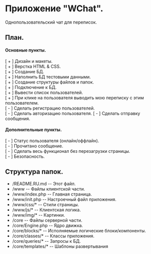 # Приложение "WChat".

Однопользовательский чат для переписок.

## План.

#### Основные пункты.

[ + ]  Дизайн и макеты.  
[ + ]  Верстка HTML & CSS.  
[ + ]  Создание БД.  
[ + ]  Наполнить БД тестовыми данными.  
[ + ]  Создание структуры файлов и папок.  
[ + ]  Подключение к БД.  
[ + ]  Вывести список пользователей.  
[ + ]  При клике на пользователя выводить мою переписку с этим пользователем.  
[ - ]  Сделать регистрацию пользователей.  
[ - ]  Сделать авторизацию пользователя.
[ - ]  Сделать отправку сообщения.

#### Дополнительные пункты.

[ - ]  Статус пользователя (онлайн/оффлайн).  
[ - ]  Прочитано сообщение.  
[ - ]  Сделать весь функционал без перезагрузки страницы.  
[ - ]  Безопасность.

## Структура папок.

- /README.RU.md  -- Этот файл.  
- /www -- Файлы клиентской части.
- /www/index.php -- Главная страница.
- /www/init.php -- Настроечный файл приложения.
- /www/css/* -- Стили страницы.
- /www/js/* -- Клиентская логика.
- /www/img/* -- Картинки.
- /core -- Файлы серверной части.
- /core/Engine.php -- Ядро движка.
- /core/blocks/* -- Исполняемые логические блоки/компоненты.
- /core/classes/* -- Классы приложения.
- /core/queries/* -- Запросы к БД.
- /core/templates/* -- Шаблоны развертывания